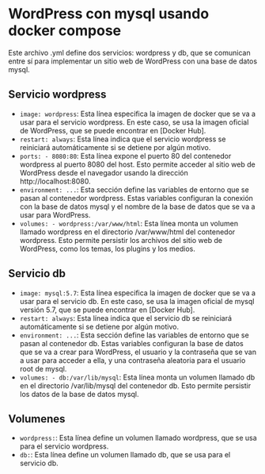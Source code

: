 # WordPress con mysql usando docker compose

Este archivo .yml define dos servicios: wordpress y db, que se comunican entre sí para implementar un sitio web de WordPress con una base de datos mysql.

## Servicio wordpress

* `image: wordpress`: Esta línea especifica la imagen de docker que se va a usar para el servicio wordpress. En este caso, se usa la imagen oficial de WordPress, que se puede encontrar en [Docker Hub].
* `restart: always`: Esta línea indica que el servicio wordpress se reiniciará automáticamente si se detiene por algún motivo.
* `ports: - 8080:80`: Esta línea expone el puerto 80 del contenedor wordpress al puerto 8080 del host. Esto permite acceder al sitio web de WordPress desde el navegador usando la dirección http://localhost:8080.
* `environment: ...`: Esta sección define las variables de entorno que se pasan al contenedor wordpress. Estas variables configuran la conexión con la base de datos mysql y el nombre de la base de datos que se va a usar para WordPress.
* `volumes: - wordpress:/var/www/html`: Esta línea monta un volumen llamado wordpress en el directorio /var/www/html del contenedor wordpress. Esto permite persistir los archivos del sitio web de WordPress, como los temas, los plugins y los medios.

## Servicio db

* `image: mysql:5.7`: Esta línea especifica la imagen de docker que se va a usar para el servicio db. En este caso, se usa la imagen oficial de mysql versión 5.7, que se puede encontrar en [Docker Hub].
* `restart: always`: Esta línea indica que el servicio db se reiniciará automáticamente si se detiene por algún motivo.
* `environment: ...`: Esta sección define las variables de entorno que se pasan al contenedor db. Estas variables configuran la base de datos que se va a crear para WordPress, el usuario y la contraseña que se van a usar para acceder a ella, y una contraseña aleatoria para el usuario root de mysql.
* `volumes: - db:/var/lib/mysql`: Esta línea monta un volumen llamado db en el directorio /var/lib/mysql del contenedor db. Esto permite persistir los datos de la base de datos mysql.

## Volumenes

* `wordpress:`: Esta línea define un volumen llamado wordpress, que se usa para el servicio wordpress.
* `db:`: Esta línea define un volumen llamado db, que se usa para el servicio db.